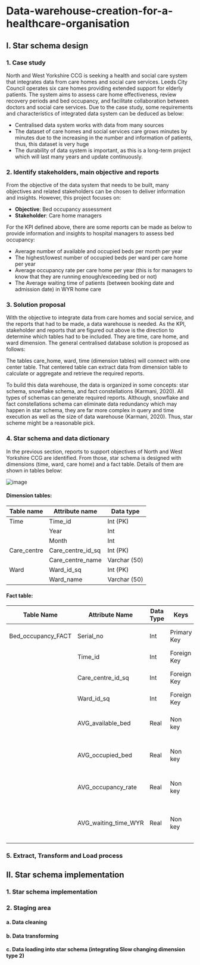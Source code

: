 # Data-warehouse-creation-for-a-healthcare-organisation
## I. Star schema design
### 1. Case study
North and West Yorkshire CCG is seeking a health and social care system that integrates data from care homes and social care services. Leeds City Council operates six care homes providing extended support for elderly patients. 
The system aims to assess care home effectiveness, review recovery periods and bed occupancy, and facilitate collaboration between doctors and social care services. 
Due to the case study, some requirements and characteristics of integrated data system can be deduced as below: 
-	Centralised data system works with data from many sources 
-	The dataset of care homes and social services care grows minutes by minutes due to the increasing in the number and information of patients, thus, this dataset is very huge
-	The durability of data system is important, as this is a long-term project which will last many years and update continuously.
  
### 2. Identify stakeholders, main objective and reports
From the objective of the data system that needs to be built, many objectives and related stakeholders can be chosen to deliver information and insights. However, this project focuses on:  
-	**Objective**: Bed occupancy assessment
-	**Stakeholder**: Care home managers

For the KPI defined above, there are some reports can be made as below to provide information and insights to hospital managers to assess bed occupancy: 
-	Average number of available and occupied beds per month per year
-	The highest/lowest number of occupied beds per ward per care home per year
-	Average occupancy rate per care home per year (this is for managers to know that they are running enough/exceeding bed or not)
-	The Average waiting time of patients (between booking date and admission date) in WYR home care
  
### 3. Solution proposal
With the objective to integrate data from care homes and social service, and the reports that had to be made, a data warehouse is needed. 
As the KPI, stakeholder and reports that are figured out above is the direction to determine which tables had to be included. They are time, care home, and ward dimension.  The general centralised database solution is proposed as follows: 

The tables care_home, ward, time (dimension tables) will connect with one center table. That centered table can extract data from dimension table to calculate or aggregate and retrieve the required reports. 

To build this data warehouse, the data is organized in some concepts: star schema, snowflake schema, and fact constellations (Karmani, 2020). All types of schemas can generate required reports. Although, snowflake and fact constellations schema can eliminate data redundancy which may happen in star schema, they are far more complex in query and time execution as well as the size of data warehouse (Karmani, 2020). Thus, star scheme might be a reasonable pick. 

### 4. Star schema and data dictionary
In the previous section, reports to support objectives of North and West Yorkshire CCG are identified. From those, star schema is designed with dimensions (time, ward, care home) and a fact table. Details of them are shown in tables below: 

![image](https://github.com/user-attachments/assets/49974130-7252-4748-878a-51f563e69925)

#### Dimension tables:
| Table name  | Attribute name    | Data type    |
|-------------|-------------------|--------------|
| Time        | Time_id           | Int (PK)     |
|             | Year              | Int          |
|             | Month             | Int          |
| Care_centre | Care_centre_id_sq | Int (PK)     |
|             | Care_centre_name  | Varchar (50) |
| Ward        | Ward_id_sq        | Int (PK)     |
|             | Ward_name         | Varchar (50) |
#### Fact table:
| Table Name         | Attribute Name       | Data Type | Keys        | Measure                                        |
|--------------------|----------------------|-----------|-------------|------------------------------------------------|
| Bed_occupancy_FACT | Serial_no            | Int       | Primary Key | Unique serial number                           |
|                    | Time_id              | Int       | Foreign Key | Refers to Time table                           |
|                    | Care_centre_id_sq    | Int       | Foreign Key | Refers to Care_centre table                    |
|                    | Ward_id_sq           | Int       | Foreign Key | Refers to Ward table                           |
|                    | AVG_available_bed    | Real      | Non key     | Records average available beds                 |
|                    | AVG_occupied_bed     | Real      | Non key     | Records average occupied beds                  |
|                    | AVG_occupancy_rate   | Real      | Non key     | Records bed occupancy rate                     |
|                    | AVG_waiting_time_WYR | Real      | Non key     | Records average waiting time in WYR home cares |
### 5. Extract, Transform and Load process
## II. Star schema implementation
### 1. Star schema implementation
### 2. Staging area
#### a. Data cleaning
#### b. Data transforming
#### c. Data loading into star schema (integrating Slow changing dimension type 2)
